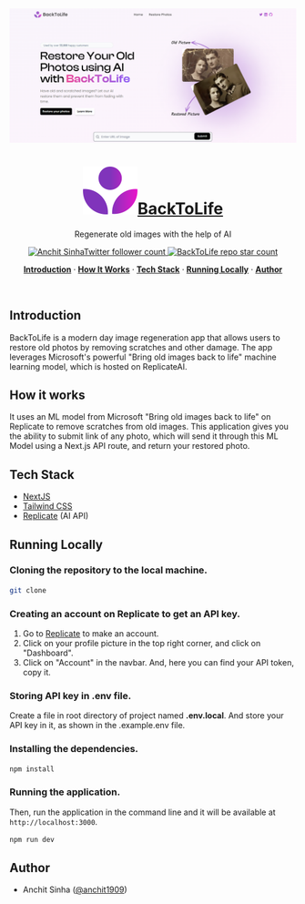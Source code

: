 <a href="https://back-to-life-old-image-regeneration.vercel.app/">
  <img alt="BackToLife – Regenerate old images" src="/public/screenshot.png">
    <h1 align="center"><img src="/public/FinalLogo.svg" width={24} height={424}></img>BackToLife</h1>
  
</a>

<p align="center">
  Regenerate old images with the help of AI
</p>

<p align="center">
  <a href="https://twitter.com/anchit1909">
    <img src="https://img.shields.io/twitter/follow/anchit1909?style=flat&label=anchit1909&logo=twitter&color=0bf&logoColor=fff" alt="Anchit SinhaTwitter follower count" />
  </a>
  <a href="https://github.com/Anchit1909/BackToLife-Old-Image-Regeneration">
    <img src="https://img.shields.io/github/stars/Anchit1909/BackToLife-Old-Image-Regeneration?label=Anchit1909%2FBackToLife" alt="BackToLife repo star count" />
  </a>
</p>

<p align="center">
  <a href="#introduction"><strong>Introduction</strong></a> ·
  <a href="#how-it-works"><strong>How It Works</strong></a> ·
  <a href="#tech-stack"><strong>Tech Stack</strong></a> ·
  <a href="#running-locally"><strong>Running Locally</strong></a> ·
  <a href="#author"><strong>Author</strong></a>
</p>
<br/>

## Introduction

BackToLife is a modern day image regeneration app that allows users to restore old photos by removing scratches and other damage. The app leverages Microsoft's powerful "Bring old images back to life" machine learning model, which is hosted on ReplicateAI.

## How it works

It uses an ML model from Microsoft "Bring old images back to life" on Replicate to remove scratches from old images. This application gives you the ability to submit link of any photo, which will send it through this ML Model using a Next.js API route, and return your restored photo.

## Tech Stack

- [NextJS](https://nextjs.org/)
- [Tailwind CSS](https://tailwindcss.com/)
- [Replicate](https://replicate.com) (AI API)

## Running Locally

### Cloning the repository to the local machine.

```bash
git clone
```

### Creating an account on Replicate to get an API key.

1. Go to [Replicate](https://replicate.com/) to make an account.
2. Click on your profile picture in the top right corner, and click on "Dashboard".
3. Click on "Account" in the navbar. And, here you can find your API token, copy it.

### Storing API key in .env file.

Create a file in root directory of project named **.env.local**. And store your API key in it, as shown in the .example.env file.

### Installing the dependencies.

```bash
npm install
```

### Running the application.

Then, run the application in the command line and it will be available at `http://localhost:3000`.

```bash
npm run dev
```

## Author

- Anchit Sinha ([@anchit1909](https://twitter.com/anchit1909))
